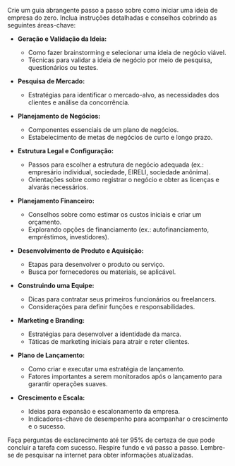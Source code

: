  
Crie um guia abrangente passo a passo sobre como iniciar uma ideia de empresa do zero. Inclua instruções detalhadas e conselhos cobrindo as seguintes áreas-chave:

- **Geração e Validação da Ideia:**
  - Como fazer brainstorming e selecionar uma ideia de negócio viável.
  - Técnicas para validar a ideia de negócio por meio de pesquisa, questionários ou testes.

- **Pesquisa de Mercado:**
  - Estratégias para identificar o mercado-alvo, as necessidades dos clientes e análise da concorrência.

- **Planejamento de Negócios:**
  - Componentes essenciais de um plano de negócios.
  - Estabelecimento de metas de negócios de curto e longo prazo.

- **Estrutura Legal e Configuração:**
  - Passos para escolher a estrutura de negócio adequada (ex.: empresário individual, sociedade, EIRELI, sociedade anônima).
  - Orientações sobre como registrar o negócio e obter as licenças e alvarás necessários.

- **Planejamento Financeiro:**
  - Conselhos sobre como estimar os custos iniciais e criar um orçamento.
  - Explorando opções de financiamento (ex.: autofinanciamento, empréstimos, investidores).

- **Desenvolvimento de Produto e Aquisição:**
  - Etapas para desenvolver o produto ou serviço.
  - Busca por fornecedores ou materiais, se aplicável.

- **Construindo uma Equipe:**
  - Dicas para contratar seus primeiros funcionários ou freelancers.
  - Considerações para definir funções e responsabilidades.

- **Marketing e Branding:**
  - Estratégias para desenvolver a identidade da marca.
  - Táticas de marketing iniciais para atrair e reter clientes.

- **Plano de Lançamento:**
  - Como criar e executar uma estratégia de lançamento.
  - Fatores importantes a serem monitorados após o lançamento para garantir operações suaves.

- **Crescimento e Escala:**
  - Ideias para expansão e escalonamento da empresa.
  - Indicadores-chave de desempenho para acompanhar o crescimento e o sucesso.

Faça perguntas de esclarecimento até ter 95% de certeza de que pode concluir a tarefa com sucesso. Respire fundo e vá passo a passo. Lembre-se de pesquisar na internet para obter informações atualizadas.
```